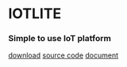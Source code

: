 
# IOTLITE

### **Simple to use IoT platform**

[download](download)
[source code](https://github.com/Crtrpt/iotlite.git)
[document](document)

